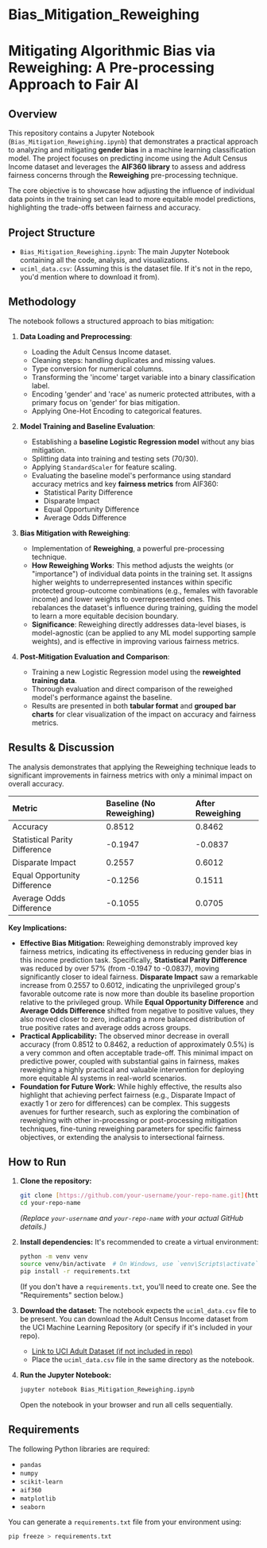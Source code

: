 # Bias_Mitigation_Reweighing

# Mitigating Algorithmic Bias via Reweighing: A Pre-processing Approach to Fair AI

## Overview

This repository contains a Jupyter Notebook (`Bias_Mitigation_Reweighing.ipynb`) that demonstrates a practical approach to analyzing and mitigating **gender bias** in a machine learning classification model. The project focuses on predicting income using the Adult Census Income dataset and leverages the **AIF360 library** to assess and address fairness concerns through the **Reweighing** pre-processing technique.

The core objective is to showcase how adjusting the influence of individual data points in the training set can lead to more equitable model predictions, highlighting the trade-offs between fairness and accuracy.

## Project Structure

* `Bias_Mitigation_Reweighing.ipynb`: The main Jupyter Notebook containing all the code, analysis, and visualizations.
* `uciml_data.csv`: (Assuming this is the dataset file. If it's not in the repo, you'd mention where to download it from).

## Methodology

The notebook follows a structured approach to bias mitigation:

1.  **Data Loading and Preprocessing**:
    * Loading the Adult Census Income dataset.
    * Cleaning steps: handling duplicates and missing values.
    * Type conversion for numerical columns.
    * Transforming the 'income' target variable into a binary classification label.
    * Encoding 'gender' and 'race' as numeric protected attributes, with a primary focus on 'gender' for bias mitigation.
    * Applying One-Hot Encoding to categorical features.

2.  **Model Training and Baseline Evaluation**:
    * Establishing a **baseline Logistic Regression model** without any bias mitigation.
    * Splitting data into training and testing sets (70/30).
    * Applying `StandardScaler` for feature scaling.
    * Evaluating the baseline model's performance using standard accuracy metrics and key **fairness metrics** from AIF360:
        * Statistical Parity Difference
        * Disparate Impact
        * Equal Opportunity Difference
        * Average Odds Difference

3.  **Bias Mitigation with Reweighing**:
    * Implementation of **Reweighing**, a powerful pre-processing technique.
    * **How Reweighing Works**: This method adjusts the weights (or "importance") of individual data points in the training set. It assigns higher weights to underrepresented instances within specific protected group-outcome combinations (e.g., females with favorable income) and lower weights to overrepresented ones. This rebalances the dataset's influence during training, guiding the model to learn a more equitable decision boundary.
    * **Significance**: Reweighing directly addresses data-level biases, is model-agnostic (can be applied to any ML model supporting sample weights), and is effective in improving various fairness metrics.

4.  **Post-Mitigation Evaluation and Comparison**:
    * Training a new Logistic Regression model using the **reweighted training data**.
    * Thorough evaluation and direct comparison of the reweighed model's performance against the baseline.
    * Results are presented in both **tabular format** and **grouped bar charts** for clear visualization of the impact on accuracy and fairness metrics.

## Results & Discussion

The analysis demonstrates that applying the Reweighing technique leads to significant improvements in fairness metrics with only a minimal impact on overall accuracy.

| Metric                        | Baseline (No Reweighing) | After Reweighing |
| :---------------------------- | :----------------------- | :--------------- |
| Accuracy                      | 0.8512                   | 0.8462           |
| Statistical Parity Difference | -0.1947                  | -0.0837          |
| Disparate Impact              | 0.2557                   | 0.6012           |
| Equal Opportunity Difference  | -0.1256                  | 0.1511           |
| Average Odds Difference       | -0.1055                  | 0.0705           |

**Key Implications:**

* **Effective Bias Mitigation:** Reweighing demonstrably improved key fairness metrics, indicating its effectiveness in reducing gender bias in this income prediction task. Specifically, **Statistical Parity Difference** was reduced by over 57% (from -0.1947 to -0.0837), moving significantly closer to ideal fairness. **Disparate Impact** saw a remarkable increase from 0.2557 to 0.6012, indicating the unprivileged group's favorable outcome rate is now more than double its baseline proportion relative to the privileged group. While **Equal Opportunity Difference** and **Average Odds Difference** shifted from negative to positive values, they also moved closer to zero, indicating a more balanced distribution of true positive rates and average odds across groups.
* **Practical Applicability:** The observed minor decrease in overall accuracy (from 0.8512 to 0.8462, a reduction of approximately 0.5%) is a very common and often acceptable trade-off. This minimal impact on predictive power, coupled with substantial gains in fairness, makes reweighing a highly practical and valuable intervention for deploying more equitable AI systems in real-world scenarios.
* **Foundation for Future Work:** While highly effective, the results also highlight that achieving perfect fairness (e.g., Disparate Impact of exactly 1 or zero for differences) can be complex. This suggests avenues for further research, such as exploring the combination of reweighing with other in-processing or post-processing mitigation techniques, fine-tuning reweighing parameters for specific fairness objectives, or extending the analysis to intersectional fairness.

## How to Run

1.  **Clone the repository:**
    ```bash
    git clone [https://github.com/your-username/your-repo-name.git](https://github.com/your-username/your-repo-name.git)
    cd your-repo-name
    ```
    *(Replace `your-username` and `your-repo-name` with your actual GitHub details.)*

2.  **Install dependencies:**
    It's recommended to create a virtual environment:
    ```bash
    python -m venv venv
    source venv/bin/activate  # On Windows, use `venv\Scripts\activate`
    pip install -r requirements.txt
    ```
    (If you don't have a `requirements.txt`, you'll need to create one. See the "Requirements" section below.)

3.  **Download the dataset:**
    The notebook expects the `uciml_data.csv` file to be present. You can download the Adult Census Income dataset from the UCI Machine Learning Repository (or specify if it's included in your repo).
    * [Link to UCI Adult Dataset (if not included in repo)](https://archive.ics.uci.edu/dataset/2/adult)
    * Place the `uciml_data.csv` file in the same directory as the notebook.

4.  **Run the Jupyter Notebook:**
    ```bash
    jupyter notebook Bias_Mitigation_Reweighing.ipynb
    ```
    Open the notebook in your browser and run all cells sequentially.

## Requirements

The following Python libraries are required:

* `pandas`
* `numpy`
* `scikit-learn`
* `aif360`
* `matplotlib`
* `seaborn`

You can generate a `requirements.txt` file from your environment using:
```bash
pip freeze > requirements.txt
